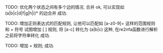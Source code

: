 TODO: 优化两个状态之间有多个边的情况. 合并
ok, 可以实现如 (a|b|c|d|f|g|h|i)* 的边合并
成功.

TODO: 增加正则表达式的匹配规则, 让他可以匹配如 [a-z0-9]+ 这样的范围规则和 + 符号
试图增加 [ ] 规则, 将 [a-c] 转化为 (a|b|c) 这种, 在re2nfa函数进行解析之前将字符串转化
成功.

TODO: 增加 + 规则; 
成功.